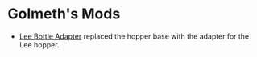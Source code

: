 # Golmeth's Mods

* [Lee Bottle Adapter](STL/LEE-adapter2-final.stl) replaced the hopper base with the adapter for the Lee hopper. 


